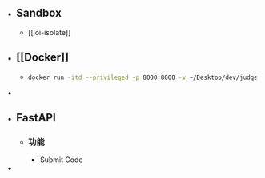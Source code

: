 - ## Sandbox
	- [[ioi-isolate]]
- ## [[Docker]]
	- ```bash
	  docker run -itd --privileged -p 8000:8000 -v ~/Desktop/dev/judger:/app  --name compiler youmin1017/compilers
	  ```
-
- ## FastAPI
	- ### 功能
		- Submit Code
-